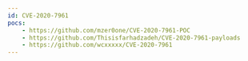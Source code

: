 ```yaml
---
id: CVE-2020-7961
pocs:
    - https://github.com/mzer0one/CVE-2020-7961-POC
    - https://github.com/Thisisfarhadzadeh/CVE-2020-7961-payloads
    - https://github.com/wcxxxxx/CVE-2020-7961
---
```

